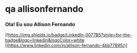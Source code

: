 # qa     allisonfernando
### Ola! Eu sou Allison Fernando

[!https://img.shields.io/badge/LinkedIn-0077B5?style=for-the-badge&logo=linkedin&logoColor=white
[(https://www.linkedin.com/in/allison-fernando-4bb77895/)]
